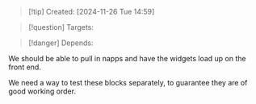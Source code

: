 
>[!tip] Created: [2024-11-26 Tue 14:59]

>[!question] Targets: 

>[!danger] Depends: 

We should be able to pull in napps and have the widgets load up on the front end.

We need a way to test these blocks separately, to guarantee they are of good working order.